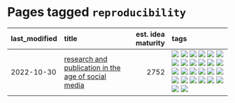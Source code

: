 # Pages tagged `reproducibility`

|last_modified|title|est. idea maturity|tags
|:---|:---|---:|:---|
|2022-10-30|[research and publication in the age of social media](../research-and-social.md)|2752|[![](https://img.shields.io/badge/tag-arxiv-92ab1c)](../tags/arxiv.md) [![](https://img.shields.io/badge/tag-citation-12f6d5)](../tags/citation.md) [![](https://img.shields.io/badge/tag-corrections-48fb29)](../tags/corrections.md) [![](https://img.shields.io/badge/tag-credit-4db4d2)](../tags/credit.md) [![](https://img.shields.io/badge/tag-curation-12eec5)](../tags/curation.md) [![](https://img.shields.io/badge/tag-discoverability-ea1833)](../tags/discoverability.md) [![](https://img.shields.io/badge/tag-discussion-f14da)](../tags/discussion.md) [![](https://img.shields.io/badge/tag-feed-1043a5)](../tags/feed.md) [![](https://img.shields.io/badge/tag-git-35b163)](../tags/git.md) [![](https://img.shields.io/badge/tag-github-c4fb38)](../tags/github.md) [![](https://img.shields.io/badge/tag-historyofscience-1eefac)](../tags/historyofscience.md) [![](https://img.shields.io/badge/tag-mastodon-3f9741)](../tags/mastodon.md) [![](https://img.shields.io/badge/tag-openreview-c6963e)](../tags/openreview.md) [![](https://img.shields.io/badge/tag-paperswithcode-6013c8)](../tags/paperswithcode.md) [![](https://img.shields.io/badge/tag-platform-e3be61)](../tags/platform.md) [![](https://img.shields.io/badge/tag-publication-4d35f9)](../tags/publication.md) [![](https://img.shields.io/badge/tag-reproducibility-e9b626)](../tags/reproducibility.md) [![](https://img.shields.io/badge/tag-research-1614f8)](../tags/research.md) [![](https://img.shields.io/badge/tag-retractions-82d6e)](../tags/retractions.md) [![](https://img.shields.io/badge/tag-search-752fd7)](../tags/search.md) [![](https://img.shields.io/badge/tag-socialmedia-9c3a4a)](../tags/socialmedia.md) [![](https://img.shields.io/badge/tag-stackoverflow-dad82b)](../tags/stackoverflow.md) [![](https://img.shields.io/badge/tag-subscription-35d420)](../tags/subscription.md) [![](https://img.shields.io/badge/tag-transparency-997e5)](../tags/transparency.md) [![](https://img.shields.io/badge/tag-twitter-32d44f)](../tags/twitter.md) [![](https://img.shields.io/badge/tag-validation-fe4dc)](../tags/validation.md)|